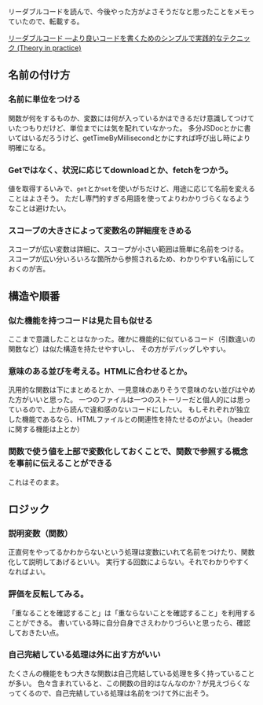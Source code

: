 リーダブルコードを読んで、今後やった方がよさそうだなと思ったことをメモっていたので、転載する。

[リーダブルコード ―より良いコードを書くためのシンプルで実践的なテクニック (Theory in practice) ](https://www.amazon.co.jp/dp/4873115655)

## 名前の付け方

### 名前に単位をつける

関数が何をするものか、変数には何が入っているかはできるだけ意識してつけていたつもりだけど、単位までには気を配れていなかった。
多分JSDocとかに書いてはいるだろうけど、getTimeByMillisecondとかにすれば呼び出し時により明確になる。

### Getではなく、状況に応じてdownloadとか、fetchをつかう。

値を取得するいみで、`get`とか`set`を使いがちだけど、用途に応じて名前を変えることはよさそう。
ただし専門的すぎる用語を使ってよりわかりづらくなるようなことは避けたい。

### スコープの大きさによって変数名の詳細度をきめる

スコープが広い変数は詳細に、スコープが小さい範囲は簡単に名前をつける。
スコープが広い分いろいろな箇所から参照されるため、わかりやすい名前にしておくのが吉。

## 構造や順番

### 似た機能を持つコードは見た目も似せる

ここまで意識したことはなかった。確かに機能的に似ているコード（引数違いの関数など）は似た構造を持たせやすいし、
その方がデバッグしやすい。

### 意味のある並びを考える。HTMLに合わせるとか。

汎用的な関数は下にまとめるとか、一見意味のありそうで意味のない並びはやめた方がいいと思った。
一つのファイルは一つのストーリーだと個人的には思っているので、上から読んで違和感のないコードにしたい。
もしそれぞれが独立した機能であるなら、HTMLファイルとの関連性を持たせるのがよい。（headerに関する機能は上とか）

### 関数で使う値を上部で変数化しておくことで、関数で参照する概念を事前に伝えることができる

これはそのまま。

## ロジック

### 説明変数（関数）

正直何をやってるかわからないという処理は変数にいれて名前をつけたり、関数化して説明してあげるといい。
実行する回数によらない。それでわかりやすくなればよい。

### 評価を反転してみる。

「重なることを確認すること」は「重ならないことを確認すること」を利用することができる。
書いている時に自分自身でさえわかりづらいと思ったら、確認しておきたい点。

### 自己完結している処理は外に出す方がいい

たくさんの機能をもつ大きな関数は自己完結している処理を多く持っていることが多い。
色々含まれていると、この関数の目的はなんなのか？が見えづらくなってくるので、自己完結している処理は名前をつけて外に出そう。


